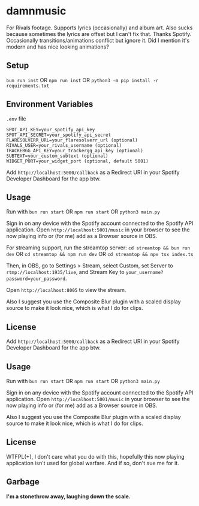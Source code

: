 # damnmusic

For Rivals footage. Supports lyrics (occasionally) and album art. Also sucks because sometimes the lyrics are offset but I can't fix that. Thanks Spotify.
Occasionally transitions/animations conflict but ignore it.
Did I mention it's modern and has nice looking animations?

## Setup

```bun run inst```
OR
```npm run inst```
OR
```python3 -m pip install -r requirements.txt```

## Environment Variables

`.env` file

```env
SPOT_API_KEY=your_spotify_api_key
SPOT_API_SECRET=your_spotify_api_secret
FLARESOLVERR_URL=your_flaresolverr_url (optional)
RIVALS_USER=your_rivals_username (optional)
TRACKERGG_API_KEY=your_trackergg_api_key (optional)
SUBTEXT=your_custom_subtext (optional)
WIDGET_PORT=your_widget_port (optional, default 5001)
```

Add `http://localhost:5000/callback` as a Redirect URI in your Spotify Developer Dashboard for the app btw.

## Usage

Run with
```bun run start```
OR
```npm run start```
OR
```python3 main.py```

Sign in on any device with the Spotify account connected to the Spotify API application.
Open `http://localhost:5001/music` in your browser to see the now playing info or (for me) add as a Browser source in OBS.

For streaming support, run the streamtop server:
```cd streamtop && bun run dev```
OR
```cd streamtop && npm run dev```
OR
```cd streamtop && npx tsx index.ts```

Then, in OBS, go to Settings > Stream, select Custom, set Server to `rtmp://localhost:1935/live`, and Stream Key to `your_username?password=your_password`.

Open `http://localhost:8005` to view the stream.

Also I suggest you use the Composite Blur plugin with a scaled display source to make it look nice, which is what I do for clips.

## License

Add `http://localhost:5000/callback` as a Redirect URI in your Spotify Developer Dashboard for the app btw.

## Usage

Run with
```bun run start```
OR
```npm run start```
OR
```python3 main.py```

Sign in on any device with the Spotify account connected to the Spotify API application.
Open `http://localhost:5001/music` in your browser to see the now playing info or (for me) add as a Browser source in OBS.


Also I suggest you use the Composite Blur plugin with a scaled display source to make it look nice, which is what I do for clips.

## License

WTFPL(+), I don't care what you do with this, hopefully this now playing application isn't used for global warfare. And if so, don't sue me for it.

## Garbage

**I'm a stonethrow away, laughing down the scale.**
